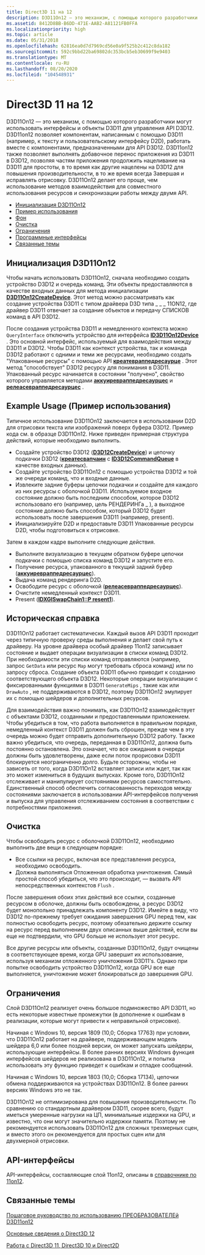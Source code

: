 ```yaml
---
title: Direct3D 11 на 12
description: D3D11On12 — это механизм, с помощью которого разработчики могут использовать интерфейсы и объекты D3D11 для управления API D3D12.
ms.assetid: 8412D8BB-B6DD-471E-AAB2-A81121FB0FFA
ms.localizationpriority: high
ms.topic: article
ms.date: 05/31/2018
ms.openlocfilehash: 62816ea0d7d7969cd56e0a9f525b2c412c8da182
ms.sourcegitcommit: 592c9bbd22ba69802dc353bcb5eb30699f9e9403
ms.translationtype: MT
ms.contentlocale: ru-RU
ms.lasthandoff: 08/20/2020
ms.locfileid: "104548931"
---
```

# <a name="direct3d-11-on-12"></a>Direct3D 11 на 12

D3D11On12 — это механизм, с помощью которого разработчики могут использовать интерфейсы и объекты D3D11 для управления API D3D12. D3D11on12 позволяет компонентам, написанным с помощью D3D11 (например, к тексту и пользовательскому интерфейсу D2D), работать вместе с компонентами, предназначенными для API D3D12. D3D11on12 также позволяет выполнять добавочное перенос приложения из D3D11 в D3D12, позволяя частям приложения продолжить нацеливание на D3D11 для простоты, в то время как другие нацелены на D3D12 для повышения производительности, в то же время всегда Завершая и исправлять отрисовку. D3D11On12 делает его проще, чем использование методов взаимодействия для совместного использования ресурсов и синхронизации работы между двумя API.

-   [Инициализация D3D11On12](#initializing-d3d11on12)
-   [Пример использования](#example-usage)
-   [Фон](#background)
-   [Очистка](#cleaning-up)
-   [Ограничения](#limitations)
-   [Программные интерфейсы](#apis)
-   [Связанные темы](#related-topics)

## <a name="initializing-d3d11on12"></a>Инициализация D3D11On12

Чтобы начать использовать D3D11On12, сначала необходимо создать устройство D3D12 и очередь команд. Эти объекты предоставляются в качестве входных данных для метода инициализации [**D3D11On12CreateDevice**](/windows/desktop/api/d3d11on12/nf-d3d11on12-d3d11on12createdevice). Этот метод можно рассматривать как создание устройства D3D11 с типом драйвера D3D типа \_ \_ \_ 11ON12, где драйвер D3D11 отвечает за создание объектов и передачу СПИСКОВ команд в API D3D12.

После создания устройства D3D11 и немедленного контекста можно `QueryInterface` отключить устройство для интерфейса [**ID3D11On12Device**](/windows/desktop/api/d3d11on12/nn-d3d11on12-id3d11on12device) . Это основной интерфейс, используемый для взаимодействия между D3D11 и D3D12. Чтобы D3D11 как контекст устройства, так и команда D3D12 работают с одними и теми же ресурсами, необходимо создать "Упакованные ресурсы" с помощью API [**креатевраппедресаурце**](/windows/desktop/api/d3d11on12/nf-d3d11on12-id3d11on12device-createwrappedresource) . Этот метод "способствует" D3D12 ресурсу для понимания в D3D11. Упакованный ресурс начинается в состоянии "получено", свойство которого управляется методами [**аккуиревраппедресаурцес**](/windows/desktop/api/d3d11on12/nf-d3d11on12-id3d11on12device-acquirewrappedresources) и [**релеасевраппедресаурцес**](/windows/desktop/api/d3d11on12/nf-d3d11on12-id3d11on12device-releasewrappedresources) .

## <a name="example-usage"></a>Example Usage (Пример использования)

Типичное использование D3D11On12 заключается в использовании D2D для отрисовки текста или изображений поверх буфера D3D12. Пример кода см. в образце D3D11On12. Ниже приведен примерная структура действий, которые необходимо выполнить.

-   Создайте устройство D3D12 ([**D3D12CreateDevice**](/windows/desktop/api/d3d12/nf-d3d12-d3d12createdevice)) и цепочку подкачки D3D12 ([**креатесвапчаин**](/windows/desktop/api/dxgi/nf-dxgi-idxgifactory-createswapchain) с [**ID3D12CommandQueue**](/windows/desktop/api/d3d12/nn-d3d12-id3d12commandqueue) в качестве входных данных).
-   Создайте устройство D3D11On12 с помощью устройства D3D12 и той же очереди команд, что и входные данные.
-   Извлеките задние буферы цепочки подкачки и создайте для каждого из них ресурсы с оболочкой D3D11. Используемое входное состояние должно быть последним способом, которое D3D12 использовало его (например, цель РЕНДЕРИНГа \_ ), а выходное состояние должно быть способом, который D3D12 будет использовать после завершения D3D11 (например, present).
-   Инициализируйте D2D и предоставьте D3D11 Упакованные ресурсы D2D, чтобы подготовиться к отрисовке.

Затем в каждом кадре выполните следующие действия.

-   Выполните визуализацию в текущем обратном буфере цепочки подкачки с помощью списка команд D3D12 и запустите его.
-   Получение ресурса, упакованного в текущий задний буфер ([**аккуиревраппедресаурцес**](/windows/desktop/api/d3d11on12/nf-d3d11on12-id3d11on12device-acquirewrappedresources)).
-   Выдача команд рендеринга D2D.
-   Освободите ресурс с оболочкой ([**релеасевраппедресаурцес**](/windows/desktop/api/d3d11on12/nf-d3d11on12-id3d11on12device-releasewrappedresources)).
-   Очистите немедленный контекст D3D11.
-   Present ([**IDXGISwapChain1::P resent1**](/windows/desktop/api/dxgi1_2/nf-dxgi1_2-idxgiswapchain1-present1)).

## <a name="background"></a>Историческая справка

D3D11On12 работает систематически. Каждый вызов API D3D11 проходит через типичную проверку среды выполнения и делает свой путь к драйверу. На уровне драйвера особый драйвер 11on12 записывает состояние и выдает операции визуализации в списки команд D3D12. При необходимости эти списки команд отправляются (например, запрос `GetData` или ресурс `Map` могут требовать сброса команд) или по запросу сброса. Создание объекта D3D11 обычно приводит к созданию соответствующего объекта D3D12. Некоторые операции визуализации с фиксированными функциями в D3D11 `GenerateMips` , такие как или `DrawAuto` , не поддерживаются в D3D12, поэтому D3D11On12 эмулирует их с помощью шейдеров и дополнительных ресурсов.

Для взаимодействия важно понимать, как D3D11On12 взаимодействует с объектами D3D12, созданными и предоставленными приложением. Чтобы убедиться в том, что работа выполняется в правильном порядке, немедленный контекст D3D11 должен быть сброшен, прежде чем в эту очередь можно будет отправить дополнительную D3D12 работу. Также важно убедиться, что очередь, переданная в D3D11On12, должна быть постоянно остановлена. Это означает, что все ожидания в очереди должны быть удовлетворены, даже если поток прорисовки D3D11 блокируется неограниченно долго. Будьте осторожны, чтобы не зависеть от того, когда D3D11On12 вставляет записи или ждет, так как это может измениться в будущих выпусках. Кроме того, D3D11On12 отслеживает и манипулирует состояниями ресурсов самостоятельно. Единственный способ обеспечить согласованность переходов между состояниями заключается в использовании API-интерфейсов получения и выпуска для управления отслеживанием состояния в соответствии с потребностями приложения.

## <a name="cleaning-up"></a>Очистка

Чтобы освободить ресурс с оболочкой D3D11On12, необходимо выполнить две вещи в следующем порядке:

-   Все ссылки на ресурс, включая все представления ресурса, необходимо освободить.
-   Должна выполняться Отложенная обработка уничтожения. Самый простой способ убедиться, что это происходит, — вызвать API непосредственных контекстов `Flush` .

После завершения обоих этих действий все ссылки, созданные ресурсом в оболочке, должны быть освобождены, а ресурс D3D12 будет монопольно принадлежать компоненту D3D12. Имейте в виду, что D3D12 по-прежнему требует ожидания завершения GPU перед тем, как полностью освободить ресурс, поэтому обязательно держите ссылку на ресурс перед выполнением двух описанных выше действий, если вы еще не подтвердили, что GPU больше не использует этот ресурс.

Все другие ресурсы или объекты, созданные D3D11On12, будут очищены в соответствующее время, когда GPU завершит их использование, используя механизм отложенного уничтожения D3D11's. Однако при попытке освободить устройство D3D11On12, когда GPU все еще выполняется, уничтожение может блокироваться до завершения GPU.

## <a name="limitations"></a>Ограничения

Слой D3D11On12 реализует очень большое подмножество API D3D11, но есть некоторые известные промежутки (в дополнение к ошибкам в реализации, которые могут привести к неправильной отрисовке).

Начиная с Windows 10, версия 1809 (10,0; Сборка 17763) при условии, что D3D11On12 работает на драйвере, поддерживающем модель шейдера 6,0 или более поздней версии, он может запускать шейдеры, использующие интерфейсы. В более ранних версиях Windows функция интерфейсов шейдеров не реализована в D3D11On12, и попытка использовать эту функцию приведет к ошибкам и отладке сообщений.

Начиная с Windows 10, версия 1803 (10,0; Сборка 17134), цепочки обмена поддерживаются на устройствах D3D11On12. В более ранних версиях Windows это не так.

D3D11On12 не оптимизирована для повышения производительности. По сравнению со стандартным драйвером D3D11, скорее всего, будут иметься умеренные нагрузки на ЦП, минимальные издержки на GPU, и известно, что они могут значительно издержки памяти. Поэтому не рекомендуется использовать D3D11On12 для сложных трехмерных сцен, и вместо этого он рекомендуется для простых сцен или для двухмерной отрисовки.

## <a name="apis"></a>API-интерфейсы

API-интерфейсы, составляющие слой 11on12, описаны в [справочнике по 11on12](direct3d-11on12-reference.md).

## <a name="related-topics"></a>Связанные темы

<dl> <dt>

[Пошаговое руководство по использованию ПРЕОБРАЗОВАТЕЛЕй D3D11on12](d2d-using-d3d11on12.md)
</dt> <dt>

[Основные сведения о Direct3D 12](directx-12-getting-started.md)
</dt> <dt>

[Работа с Direct3D 11, Direct3D 10 и Direct2D](direct3d-12-interop.md)
</dt> </dl>

 

 